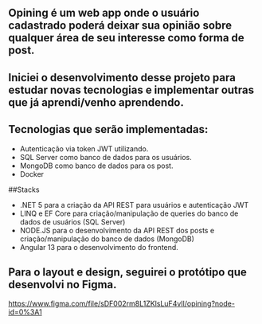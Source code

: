 ## Opining é um web app onde o usuário cadastrado poderá deixar sua opinião sobre qualquer área de seu interesse como forma de post.


## Iniciei o desenvolvimento desse projeto para estudar novas tecnologias e implementar outras que já aprendi/venho aprendendo.
## Tecnologias que serão implementadas:
- Autenticação via token JWT utilizando.
- SQL Server como banco de dados para os usuários.
- MongoDB como banco de dados para os post.
- Docker

##Stacks
- .NET 5 para a criação da API REST para usuários e autenticação JWT
- LINQ e EF Core para criação/manipulação de queries do banco de dados de usuários (SQL Server)
- NODE.JS para o desenvolvimento da API REST dos posts e criação/manipulação do banco de dados (MongoDB)
- Angular 13 para o desenvolvimento do frontend.

## Para o layout e design, seguirei o protótipo que desenvolvi no Figma.
https://www.figma.com/file/sDF002rm8L1ZKlsLuF4vIl/opining?node-id=0%3A1

